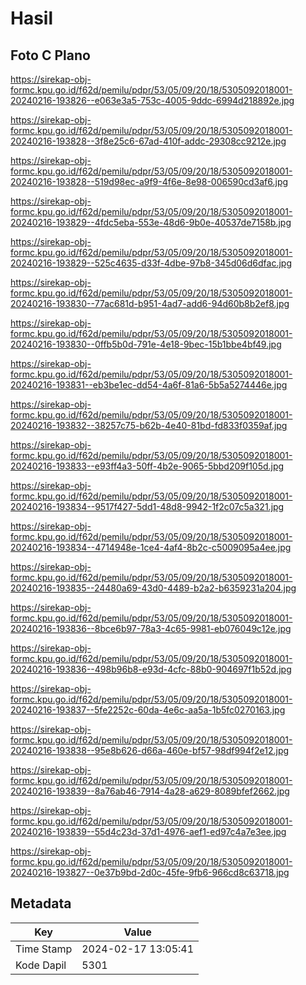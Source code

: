 # Hasil

## Foto C Plano

https://sirekap-obj-formc.kpu.go.id/f62d/pemilu/pdpr/53/05/09/20/18/5305092018001-20240216-193826--e063e3a5-753c-4005-9ddc-6994d218892e.jpg

https://sirekap-obj-formc.kpu.go.id/f62d/pemilu/pdpr/53/05/09/20/18/5305092018001-20240216-193828--3f8e25c6-67ad-410f-addc-29308cc9212e.jpg

https://sirekap-obj-formc.kpu.go.id/f62d/pemilu/pdpr/53/05/09/20/18/5305092018001-20240216-193828--519d98ec-a9f9-4f6e-8e98-006590cd3af6.jpg

https://sirekap-obj-formc.kpu.go.id/f62d/pemilu/pdpr/53/05/09/20/18/5305092018001-20240216-193829--4fdc5eba-553e-48d6-9b0e-40537de7158b.jpg

https://sirekap-obj-formc.kpu.go.id/f62d/pemilu/pdpr/53/05/09/20/18/5305092018001-20240216-193829--525c4635-d33f-4dbe-97b8-345d06d6dfac.jpg

https://sirekap-obj-formc.kpu.go.id/f62d/pemilu/pdpr/53/05/09/20/18/5305092018001-20240216-193830--77ac681d-b951-4ad7-add6-94d60b8b2ef8.jpg

https://sirekap-obj-formc.kpu.go.id/f62d/pemilu/pdpr/53/05/09/20/18/5305092018001-20240216-193830--0ffb5b0d-791e-4e18-9bec-15b1bbe4bf49.jpg

https://sirekap-obj-formc.kpu.go.id/f62d/pemilu/pdpr/53/05/09/20/18/5305092018001-20240216-193831--eb3be1ec-dd54-4a6f-81a6-5b5a5274446e.jpg

https://sirekap-obj-formc.kpu.go.id/f62d/pemilu/pdpr/53/05/09/20/18/5305092018001-20240216-193832--38257c75-b62b-4e40-81bd-fd833f0359af.jpg

https://sirekap-obj-formc.kpu.go.id/f62d/pemilu/pdpr/53/05/09/20/18/5305092018001-20240216-193833--e93ff4a3-50ff-4b2e-9065-5bbd209f105d.jpg

https://sirekap-obj-formc.kpu.go.id/f62d/pemilu/pdpr/53/05/09/20/18/5305092018001-20240216-193834--9517f427-5dd1-48d8-9942-1f2c07c5a321.jpg

https://sirekap-obj-formc.kpu.go.id/f62d/pemilu/pdpr/53/05/09/20/18/5305092018001-20240216-193834--4714948e-1ce4-4af4-8b2c-c5009095a4ee.jpg

https://sirekap-obj-formc.kpu.go.id/f62d/pemilu/pdpr/53/05/09/20/18/5305092018001-20240216-193835--24480a69-43d0-4489-b2a2-b6359231a204.jpg

https://sirekap-obj-formc.kpu.go.id/f62d/pemilu/pdpr/53/05/09/20/18/5305092018001-20240216-193836--8bce6b97-78a3-4c65-9981-eb076049c12e.jpg

https://sirekap-obj-formc.kpu.go.id/f62d/pemilu/pdpr/53/05/09/20/18/5305092018001-20240216-193836--498b96b8-e93d-4cfc-88b0-904697f1b52d.jpg

https://sirekap-obj-formc.kpu.go.id/f62d/pemilu/pdpr/53/05/09/20/18/5305092018001-20240216-193837--5fe2252c-60da-4e6c-aa5a-1b5fc0270163.jpg

https://sirekap-obj-formc.kpu.go.id/f62d/pemilu/pdpr/53/05/09/20/18/5305092018001-20240216-193838--95e8b626-d66a-460e-bf57-98df994f2e12.jpg

https://sirekap-obj-formc.kpu.go.id/f62d/pemilu/pdpr/53/05/09/20/18/5305092018001-20240216-193839--8a76ab46-7914-4a28-a629-8089bfef2662.jpg

https://sirekap-obj-formc.kpu.go.id/f62d/pemilu/pdpr/53/05/09/20/18/5305092018001-20240216-193839--55d4c23d-37d1-4976-aef1-ed97c4a7e3ee.jpg

https://sirekap-obj-formc.kpu.go.id/f62d/pemilu/pdpr/53/05/09/20/18/5305092018001-20240216-193827--0e37b9bd-2d0c-45fe-9fb6-966cd8c63718.jpg


## Metadata

| Key        | Value               |
| ---------- | ------------------- |
| Time Stamp | 2024-02-17 13:05:41 |
| Kode Dapil | 5301                |



